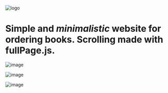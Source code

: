   ![logo](https://github.com/user-attachments/assets/8a87aadc-519b-4e69-92b9-a7693adf576e)
# Simple and *minimalistic* website for ordering books. Scrolling made with fullPage.js. 
![image](https://github.com/user-attachments/assets/bb000c38-8383-413a-be47-25aec2652ca5)



![image](https://github.com/user-attachments/assets/44a37c18-c068-4ea0-823a-b0f8fca7624f)


![image](https://github.com/user-attachments/assets/66e000c7-75d3-4fed-8120-585ab0246ae7)




